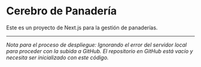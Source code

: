 # Cerebro de Panadería

Este es un proyecto de Next.js para la gestión de panaderías.

---
*Nota para el proceso de despliegue: Ignorando el error del servidor local para proceder con la subida a GitHub. El repositorio en GitHub está vacío y necesita ser inicializado con este código.*